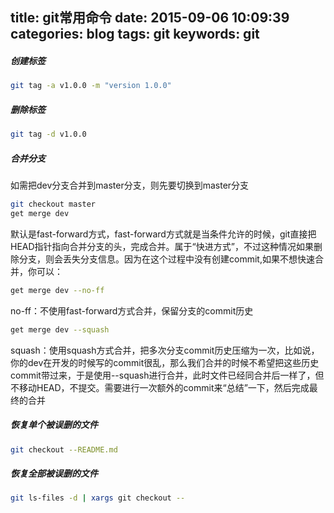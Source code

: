 title: git常用命令
date: 2015-09-06 10:09:39
categories: blog
tags: git
keywords: git
---
##### 创建标签
```bash
git tag -a v1.0.0 -m "version 1.0.0"
```
##### 删除标签
```bash
git tag -d v1.0.0
```
<!-- more -->
##### 合并分支
如需把dev分支合并到master分支，则先要切换到master分支  

```bash
git checkout master
get merge dev
```
默认是fast-forward方式，fast-forward方式就是当条件允许的时候，git直接把HEAD指针指向合并分支的头，完成合并。属于“快进方式”，不过这种情况如果删除分支，则会丢失分支信息。因为在这个过程中没有创建commit,如果不想快速合并，你可以：

```bash
get merge dev --no-ff  
```
no-ff：不使用fast-forward方式合并，保留分支的commit历史  

```bash
get merge dev --squash  
```
squash：使用squash方式合并，把多次分支commit历史压缩为一次，比如说，你的dev在开发的时候写的commit很乱，那么我们合并的时候不希望把这些历史commit带过来，于是使用--squash进行合并，此时文件已经同合并后一样了，但不移动HEAD，不提交。需要进行一次额外的commit来“总结”一下，然后完成最终的合并
##### 恢复单个被误删的文件
```bash
git checkout --README.md
```
##### 恢复全部被误删的文件
```bash
git ls-files -d | xargs git checkout --
```
